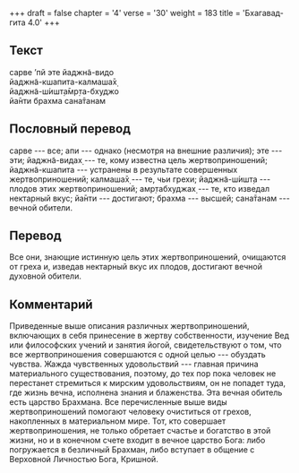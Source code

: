 +++
draft = false
chapter = '4'
verse = '30'
weight = 183
title = 'Бхагавад-гита 4.0'
+++
## Текст

сарве ’пй эте йаджн̃а-видо  
йаджн̃а-кшапита-калмаша̄х̣  
йаджн̃а-ш́ишт̣а̄мр̣та-бхуджо  
йа̄нти брахма сана̄танам

## Пословный перевод

сарве --- все; апи --- однако (несмотря на внешние различия); эте ---
эти; йаджн̃а-видах̣ --- те, кому известна цель жертвоприношений;
йаджн̃а-кшапита --- устранены в результате совершенных жертвоприношений;
калмаша̄х̣ --- те, чьи грехи; йаджн̃а-ш́ишт̣а --- плодов этих
жертвоприношений; амр̣табхуджах̣ --- те, кто изведал нектарный вкус; йа̄нти
--- достигают; брахма --- высшей; сана̄танам --- вечной обители.

## Перевод

Все они, знающие истинную цель этих жертвоприношений, очищаются от греха
и, изведав нектарный вкус их плодов, достигают вечной духовной обители.

## Комментарий

Приведенные выше описания различных жертвоприношений, включающих в себя
принесение в жертву собственности, изучение Вед или философских учений и
занятия йогой, свидетельствуют о том, что все жертвоприношения
совершаются с одной целью --- обуздать чувства. Жажда чувственных
удовольствий --- главная причина материального существования, поэтому,
до тех пор пока человек не перестанет стремиться к мирским
удовольствиям, он не попадет туда, где жизнь вечна, исполнена знания и
блаженства. Эта вечная обитель есть царство Брахмана. Все перечисленные
выше виды жертвоприношений помогают человеку очиститься от грехов,
накопленных в материальном мире. Тот, кто совершает жертвоприношения, не
только обретает счастье и богатство в этой жизни, но и в конечном счете
входит в вечное царство Бога: либо погружается в безличный Брахман, либо
вступает в общение с Верховной Личностью Бога, Кришной.
